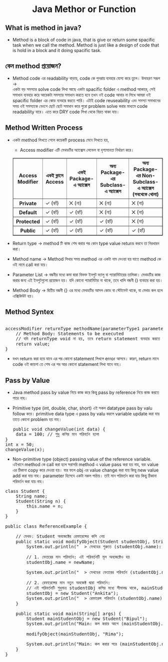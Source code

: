 <h1 align="center">Java Methor or Function </h1>

## What is method in java?
- Method is a block of code in java, that is give or return some spacific task when we call the method. Method is just like a design of code that is hold in a block and it doing spacific task. 
## কেন method প্রয়োজন?
- Method code এর readability বাড়ায়, code কে পুনরায় ব্যবহার যোগ্য করে তুলে। উদাহরণ সরূপ -> <br> 
একটা বড় সমস্যার solve code লিখা আছে একটা spacific folder এ method আকারে, সেই সমাধান ব্যবহার করে আরেকটা সমস্যার সমাধান করতে হবে তখন ওই code আবার না লিখে আমরা ওই spacific folder এর কোড ব্যবহার করতে পারি। এটাই code reuseability এবং সমস্যা সমাধানের সময় ওই সমস্যাকে ভেংগে ছোট ছোট সমাধান করে পুরো problem solve করার মাধ্যমে code readability বারে। এতে করে DRY code লিখা থেকে বিরত থাকা যায়। 

## Method Written Process
- একটা method লিখতে গেলে কয়েকটি process মেনে লিখতে হয়,
    - Access modifier এটি মেথডটির অ্যাক্সেস লেভেল বা দৃশ্যমানতা নির্ধারণ করে। <br>
    <table border="1">
    <thead>
    <tr>
        <th> Access Modifier </th>
        <th> একই ক্লাসে Access </th>
        <th> একই Package-এ অ্যাক্সেস </th>
        <th> অন্য Package-এর Subclass-এ অ্যাক্সেস </th>
        <th> অন্য Package-এর Non-Subclass-এ অ্যাক্সেস (সবথেকে খোলা) </th>
    </tr>
    </thead>
    <tbody>
    <tr>
        <th> Private </th> 
        <td> ✓ (হ্যাঁ) </td>
        <td> ✕ (না) </td>
        <td> ✕ (না) </td>
        <td> ✕ (না) </td> 
    </tr>
    <tr>
        <th> Default </th>
        <td> ✓ (হ্যাঁ) </td>
        <td> ✓ (হ্যাঁ) </td>
        <td> ✕ (না) </td>
        <td> ✕ (না) </td>  
    </tr>
    <tr>
        <th> Protected </th>
        <td> ✓ (হ্যাঁ) </td>
        <td> ✓ (হ্যাঁ) </td>
        <td> ✓ (হ্যাঁ) </td>
        <td> ✕ (না) </td> 
    </tr>
    <tr>
        <th> Public </th>
        <td> ✓ (হ্যাঁ) </td>
        <td> ✓ (হ্যাঁ) </td>
        <td> ✓ (হ্যাঁ) </td>
        <td> ✓ (হ্যাঁ) </td> 
    </tr>
    </tbody>

    </table>
- Return type -> method টি কাজ শেষ করার পর কোন type value return করবে তা নিরধারন করা।
- Method name -> Method লিখার সময় method এর একটা নাম দেওয়া হয় যাতে method কে ওই নামে call করা যায়।
- Parameter List -> বন্ধনীর মধ্যে কমা দ্বারা বিভক্ত ইনপুট ভ্যালু বা প্যারামিটারের তালিকা। মেথডটির কাজ করার জন্য এই ইনপুটগুলো প্রয়োজন হয়। যদি কোনো প্যারামিটার না থাকে, তবে খালি বন্ধনী () ব্যবহার করা হয়।
- Method Body ->  দ্বিতীয় বন্ধনী {} এর মধ্যে মেথডটির আসল কোড বা স্টেটমেন্ট থাকে, যা মেথড কল হলে এক্সিকিউট হয়।

## Method Syntex
<pre> 
accessModifier returnType methodName(parameterType1 parameterName1, parameterType2 parameterName2, ...) {
    // Method Body: Statements to be executed
    // যদি returnType void না হয়, তবে return statement ব্যবহার করতে হবে
    return value; 
}
</pre>
- যখন return করা হয়ে যাবে এর পর কোনো statement লিখলে error আসবে। কারণ, return মানে code ওই জায়গা তে শেষ এর পর আর কোনো statement লিখা যাবে নাহ। 

## Pass by Value
- Java method pass by value নিয়ে কাজ করে কিন্তু pass by reference নিয়ে কাজ করতে পারে নাহ।

- Primitive type (int, double, char, short) এই সকল datatype pass by valu follow করে। primitive data type এ pass by valu করলে variable update করা যায় তাতে কোনো problem হয় নাহ।
<pre>
   public void changeValue(int data) {
    data = 100; // শুধু কপির মান পরিবর্তন হলো
}
int x = 50;
changeValue(x);
</pre>
- Non-primitive type (object) passing value of the reference variable. এইখানে method কে call করা হলে সরাসরি method এ value pass করা হয় নাহ, বরং value এর ঠিকানা copy করে দেওয়া হয়। যার ফলে obj এর value change করা যায় কিন্তু new value add করা যায় নাহ। parameter হিসেবে একটা নকল পাঠায়। তাই মান পরিবর্তন করা যায় কিন্তু ঠিকানা পরিবর্তন করা যায় নাহ। 
<pre>
class Student {
    String name;
    Student(String n) {
        this.name = n;
    }
}

public class ReferenceExample {

    // মেথড: Student অবজেক্টের রেফারেন্সের কপি নেয়
    public static void modifyObject(Student studentObj, String newName) {
        System.out.println("  > মেথডের শুরুতে (studentObj.name): " + studentObj.name);

        // 1. ভেতরের মান পরিবর্তন: এই পরিবর্তনটি মূল অবজেক্টেও হয়
        studentObj.name = newName; 

        System.out.println("  > মেথডের ভেতরের পরিবর্তন (studentObj.name): " + studentObj.name);
        
        // 2. রেফারেন্সের মান নতুন অবজেক্ট দ্বারা পরিবর্তন: 
        // এই পরিবর্তনটি শুধুমাত্র studentObj কপির মধ্যে সীমাবদ্ধ থাকে, mainStudentObj কে প্রভাবিত করে না
        studentObj = new Student("Ankita"); 
        System.out.println("  > রেফারেন্স পরিবর্তন (studentObj.name): " + studentObj.name); 
    }

    public static void main(String[] args) {
        Student mainStudentObj = new Student("Bipul");
        System.out.println("Main: কল করার আগে (mainStudentObj.name): " + mainStudentObj.name); // আউটপুট: Bipul

        modifyObject(mainStudentObj, "Rima");

        System.out.println("Main: কল করার পরে (mainStudentObj.name): " + mainStudentObj.name); // আউটপুট: Rima
    }
}
</pre> 

